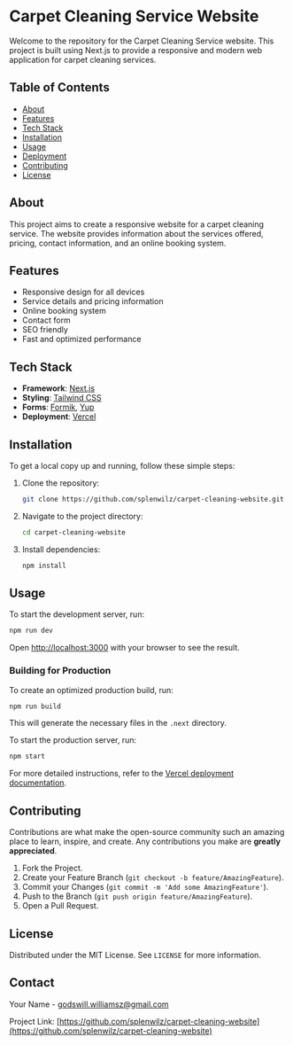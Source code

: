 # Carpet Cleaning Service Website

Welcome to the repository for the Carpet Cleaning Service website. This project is built using Next.js to provide a responsive and modern web application for carpet cleaning services.

## Table of Contents

- [About](#about)
- [Features](#features)
- [Tech Stack](#tech-stack)
- [Installation](#installation)
- [Usage](#usage)
- [Deployment](#deployment)
- [Contributing](#contributing)
- [License](#license)

## About

This project aims to create a responsive website for a carpet cleaning service. The website provides information about the services offered, pricing, contact information, and an online booking system.

## Features

- Responsive design for all devices
- Service details and pricing information
- Online booking system
- Contact form
- SEO friendly
- Fast and optimized performance

## Tech Stack

- **Framework**: [Next.js](https://nextjs.org/)
- **Styling**: [Tailwind CSS](https://tailwindcss.com/)
- **Forms**: [Formik](https://formik.org/), [Yup](https://github.com/jquense/yup)
- **Deployment**: [Vercel](https://vercel.com/)

## Installation

To get a local copy up and running, follow these simple steps:

1. Clone the repository:
    ```sh
    git clone https://github.com/splenwilz/carpet-cleaning-website.git
    ```
2. Navigate to the project directory:
    ```sh
    cd carpet-cleaning-website
    ```
3. Install dependencies:
    ```sh
    npm install
    ```

## Usage

To start the development server, run:
```sh
npm run dev
```
Open [http://localhost:3000](http://localhost:3000) with your browser to see the result.

### Building for Production

To create an optimized production build, run:
```sh
npm run build
```
This will generate the necessary files in the `.next` directory.

To start the production server, run:
```sh
npm start
```

For more detailed instructions, refer to the [Vercel deployment documentation](https://vercel.com/docs).

## Contributing

Contributions are what make the open-source community such an amazing place to learn, inspire, and create. Any contributions you make are **greatly appreciated**.

1. Fork the Project.
2. Create your Feature Branch (`git checkout -b feature/AmazingFeature`).
3. Commit your Changes (`git commit -m 'Add some AmazingFeature'`).
4. Push to the Branch (`git push origin feature/AmazingFeature`).
5. Open a Pull Request.

## License

Distributed under the MIT License. See `LICENSE` for more information.

## Contact

Your Name - [godswill.williamsz@gmail.com](mailto:godswill.williamsz@gmail.com)

Project Link: [https://github.com/splenwilz/carpet-cleaning-website](https://github.com/splenwilz/carpet-cleaning-website)